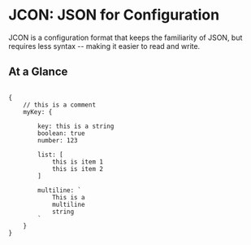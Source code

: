 # JCON: JSON for Configuration 

JCON is a configuration format that keeps the familiarity of JSON, but requires less syntax -- making it easier to read and write.

## At a Glance

```

{
    // this is a comment
    myKey: {

        key: this is a string
        boolean: true
        number: 123

        list: [
            this is item 1
            this is item 2
        ]
        
        multiline: `
            This is a
            multiline
            string
        `
    }
}


```
